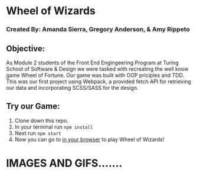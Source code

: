 # Wheel of Wizards

### Created By: Amanda Sierra, Gregory Anderson, & Amy Rippeto

## Objective:

As Module 2 students of the Front End Engingeering Program at Turing School of Software & Design we were tasked with recreating the well know game Wheel of Fortune. Our game was built with OOP priciples and TDD. This was our first project using Webpack, a provided fetch API for retrieving our data and incorporating SCSS/SASS for the design.

## Try our Game:

1. Clone down this repo.
2. In your terminal run ```npm install```
3. Next run ```npm start```
4. Now you can go to [in your browser](http://localhost:8080/) to play Wheel of Wizards! 

# IMAGES AND GIFS.......
